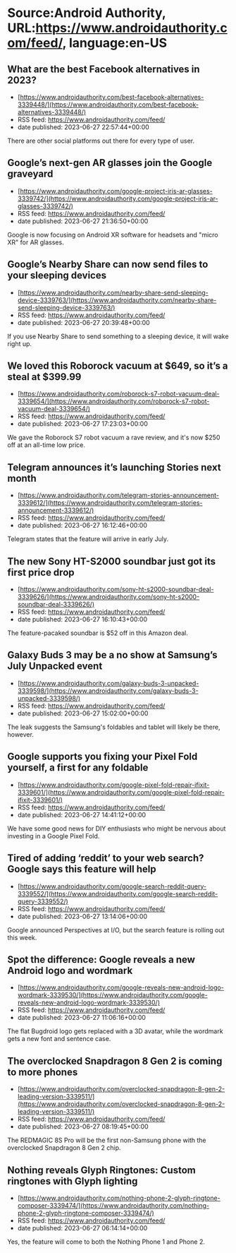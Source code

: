 # Source:Android Authority, URL:https://www.androidauthority.com/feed/, language:en-US

## What are the best Facebook alternatives in 2023?
 - [https://www.androidauthority.com/best-facebook-alternatives-3339448/](https://www.androidauthority.com/best-facebook-alternatives-3339448/)
 - RSS feed: https://www.androidauthority.com/feed/
 - date published: 2023-06-27 22:57:44+00:00

There are other social platforms out there for every type of user.

## Google’s next-gen AR glasses join the Google graveyard
 - [https://www.androidauthority.com/google-project-iris-ar-glasses-3339742/](https://www.androidauthority.com/google-project-iris-ar-glasses-3339742/)
 - RSS feed: https://www.androidauthority.com/feed/
 - date published: 2023-06-27 21:36:50+00:00

Google is now focusing on Android XR software for headsets and "micro XR" for AR glasses.

## Google’s Nearby Share can now send files to your sleeping devices
 - [https://www.androidauthority.com/nearby-share-send-sleeping-device-3339763/](https://www.androidauthority.com/nearby-share-send-sleeping-device-3339763/)
 - RSS feed: https://www.androidauthority.com/feed/
 - date published: 2023-06-27 20:39:48+00:00

If you use Nearby Share to send something to a sleeping device, it will wake right up.

## We loved this Roborock vacuum at $649, so it’s a steal at $399.99
 - [https://www.androidauthority.com/roborock-s7-robot-vacuum-deal-3339654/](https://www.androidauthority.com/roborock-s7-robot-vacuum-deal-3339654/)
 - RSS feed: https://www.androidauthority.com/feed/
 - date published: 2023-06-27 17:23:03+00:00

We gave the Roborock S7 robot vacuum a rave review, and it's now $250 off at an all-time low price.

## Telegram announces it’s launching Stories next month
 - [https://www.androidauthority.com/telegram-stories-announcement-3339612/](https://www.androidauthority.com/telegram-stories-announcement-3339612/)
 - RSS feed: https://www.androidauthority.com/feed/
 - date published: 2023-06-27 16:12:46+00:00

Telegram states that the feature will arrive in early July.

## The new Sony HT-S2000 soundbar just got its first price drop
 - [https://www.androidauthority.com/sony-ht-s2000-soundbar-deal-3339626/](https://www.androidauthority.com/sony-ht-s2000-soundbar-deal-3339626/)
 - RSS feed: https://www.androidauthority.com/feed/
 - date published: 2023-06-27 16:10:43+00:00

The feature-pacaked soundbar is $52 off in this Amazon deal.

## Galaxy Buds 3 may be a no show at Samsung’s July Unpacked event
 - [https://www.androidauthority.com/galaxy-buds-3-unpacked-3339598/](https://www.androidauthority.com/galaxy-buds-3-unpacked-3339598/)
 - RSS feed: https://www.androidauthority.com/feed/
 - date published: 2023-06-27 15:02:00+00:00

The leak suggests the Samsung's foldables and tablet will likely be there, however.

## Google supports you fixing your Pixel Fold yourself, a first for any foldable
 - [https://www.androidauthority.com/google-pixel-fold-repair-ifixit-3339601/](https://www.androidauthority.com/google-pixel-fold-repair-ifixit-3339601/)
 - RSS feed: https://www.androidauthority.com/feed/
 - date published: 2023-06-27 14:41:12+00:00

We have some good news for DIY enthusiasts who might be nervous about investing in a Google Pixel Fold.

## Tired of adding ‘reddit’ to your web search? Google says this feature will help
 - [https://www.androidauthority.com/google-search-reddit-query-3339552/](https://www.androidauthority.com/google-search-reddit-query-3339552/)
 - RSS feed: https://www.androidauthority.com/feed/
 - date published: 2023-06-27 13:14:06+00:00

Google announced Perspectives at I/O, but the search feature is rolling out this week.

## Spot the difference: Google reveals a new Android logo and wordmark
 - [https://www.androidauthority.com/google-reveals-new-android-logo-wordmark-3339530/](https://www.androidauthority.com/google-reveals-new-android-logo-wordmark-3339530/)
 - RSS feed: https://www.androidauthority.com/feed/
 - date published: 2023-06-27 11:06:16+00:00

The flat Bugdroid logo gets replaced with a 3D avatar, while the wordmark gets a new font and sentence case.

## The overclocked Snapdragon 8 Gen 2 is coming to more phones
 - [https://www.androidauthority.com/overclocked-snapdragon-8-gen-2-leading-version-3339511/](https://www.androidauthority.com/overclocked-snapdragon-8-gen-2-leading-version-3339511/)
 - RSS feed: https://www.androidauthority.com/feed/
 - date published: 2023-06-27 08:19:45+00:00

The REDMAGIC 8S Pro will be the first non-Samsung phone with the overclocked Snapdragon 8 Gen 2 chip.

## Nothing reveals Glyph Ringtones: Custom ringtones with Glyph lighting
 - [https://www.androidauthority.com/nothing-phone-2-glyph-ringtone-composer-3339474/](https://www.androidauthority.com/nothing-phone-2-glyph-ringtone-composer-3339474/)
 - RSS feed: https://www.androidauthority.com/feed/
 - date published: 2023-06-27 06:14:14+00:00

Yes, the feature will come to both the Nothing Phone 1 and Phone 2.


